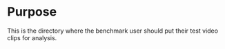 # Purpose

This is the directory where the benchmark user should put their test video
clips for analysis.
